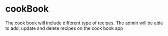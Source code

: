 # cookBook
The cook book will include different type of recipes. The admin will be able to add, update and delete recipes on the cook book app
